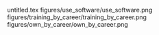 untitled.tex
figures/use_software/use_software.png
figures/training_by_career/training_by_career.png
figures/own_by_career/own_by_career.png